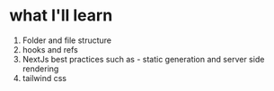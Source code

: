 # what I'll learn

1. Folder and file structure
2. hooks and refs
3. NextJs best practices such as - static generation and server side rendering
4. tailwind css